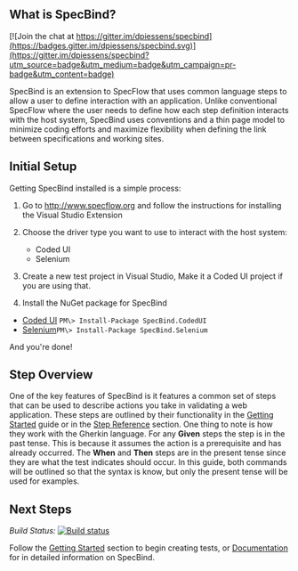 ## What is SpecBind?

[![Join the chat at https://gitter.im/dpiessens/specbind](https://badges.gitter.im/dpiessens/specbind.svg)](https://gitter.im/dpiessens/specbind?utm_source=badge&utm_medium=badge&utm_campaign=pr-badge&utm_content=badge)

SpecBind is an extension to SpecFlow that uses common language steps to allow a user to define interaction with an application. Unlike conventional SpecFlow where the user needs to define how each step definition interacts with the host system, SpecBind uses conventions and a thin page model to minimize coding efforts and maximize flexibility when defining the link between specifications and working sites.

## Initial Setup

Getting SpecBind installed is a simple process:

1. Go to http://www.specflow.org and follow the instructions for installing the Visual Studio Extension
2. Choose the driver type you want to use to interact with the host system:
	* Coded UI
	* Selenium

3. Create a new test project in Visual Studio, Make it a Coded UI project if you are using that.
4. Install the NuGet package for SpecBind

  * [Coded UI](https://www.nuget.org/packages/SpecBind.CodedUI)	``PM\> Install-Package SpecBind.CodedUI``
  * [Selenium](https://www.nuget.org/packages/SpecBind.Selenium)``PM\> Install-Package SpecBind.Selenium``

And you're done! 

## Step Overview

One of the key features of SpecBind is it features a common set of steps that can be used to describe actions you take in validating a web application. These steps are outlined by their functionality in the [Getting Started](https://github.com/dpiessens/specbind/wiki/Getting-Started-With-SpecBind) guide or in the [Step Reference](https://github.com/dpiessens/specbind/wiki/Step-Reference) section. One thing to note is how they work with the Gherkin language. For any **Given** steps the step is in the past tense. This is because it assumes the action is a prerequisite and has already occurred. The **When** and **Then** steps are in the present tense since they are what the test indicates should occur. In this guide, both commands will be outlined so that the syntax is know, but only the present tense will be used for examples. 

## Next Steps

_Build Status:_ [![Build status](https://ci.appveyor.com/api/projects/status/qhajavc6p5ut2480)](https://ci.appveyor.com/project/dpiessens/specbind)

Follow the [Getting Started](https://github.com/dpiessens/specbind/wiki/Getting-Started-With-SpecBind) section to begin creating tests, or [Documentation](https://github.com/dpiessens/specbind/wiki/Documentation) for in detailed information on SpecBind.

